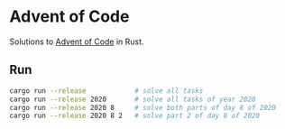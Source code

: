 # Advent of Code

Solutions to [Advent of Code](https://adventofcode.com) in Rust.

## Run

```sh
cargo run --release            # solve all tasks
cargo run --release 2020       # solve all tasks of year 2020
cargo run --release 2020 8     # solve both parts of day 8 of 2020
cargo run --release 2020 8 2   # solve part 2 of day 8 of 2020
```

